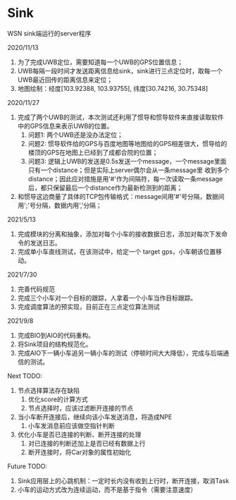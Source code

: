 # Sink
WSN sink端运行的server程序

2020/11/13
1. 为了完成UWB定位，需要知道每一个UWB的GPS位置信息；
2. UWB每隔一段时间才发送距离信息给sink，sink进行三点定位时，取每一个UWB最近回传的距离信息来定位；
3. 地图绘制：经度[103.92388, 103.93755], 纬度[30.74216, 30.75348]

2020/11/27
1. 完成了两个UWB的测试，本次测试还利用了惯导和惯导软件来直接读取软件中的GPS信息来表示UWB的位置。
    1) 问题1: 两个UWB还是没办法定位；
    2) 问题2: 惯导软件给的GPS与百度地图等地图给的GPS相差很大，惯导给的楼顶的GPS在地图上已经到了成都合院的位置；
    3) 问题3: 逻辑上UWB的发送是0.5s发送一个message，一个message里面只有一个distance；但是实际上server偶尔会从一条message里
    收到多个distance；因此应对措施是用'#'作为间隔符，每一次读取一条message后，都只保留最后一个distance作为最新检测到的距离；
2. 和惯导这边商量了具体的TCP包传输格式：message间用'#'号分隔，数据间用';'号分隔，数据内用','分隔；

2021/5/13
1. 完成模块的分离和抽象，添加对每个小车的接收数据日志，添加对每次下发命令的发送日志。
2. 完成单小车直线测试，在该测试中，给定一个 target gps，小车朝该位置移动。

2021/7/30
1. 完善代码规范
2. 完成三个小车对一个目标的跟踪，人拿着一个小车当作目标跟踪。
3. 完成调度算法的预实现，目前正在三点定位算法测试

2021/9/8
1. 完成BIO到AIO的代码重构。
2. 将Sink项目的结构规范化。
3. 完成AIO下一辆小车追另一辆小车的测试（停顿时间大大降低），完成与后端通信的测试。

Next TODO: 
1. 节点选择算法存在缺陷
    1) 优化score的计算方式
    2) 节点选择时，应该过滤断开连接的节点
2. 当小车断开连接后，继续向该小车发送消息，将造成NPE
    1) 小车发消息前应该做空指针判断
3. 优化小车是否已连接的判断、断开连接的处理
    1) 对已连接的判断还加上是否已经有数据上行
    2) 断开连接时，将Car对象的属性初始化

Future TODO: 
1. Sink应用层上的心跳机制：一定时长内没有收到上行时，断开连接，取消Task
2. 小车的运动方式改为连续运动，而不是基于指令（需要注意速度）